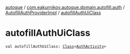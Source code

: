 [autoque](../../index.md) / [com.eakurnikov.autoque.domain.autofill.auth](../index.md) / [AutofillAuthProviderImpl](index.md) / [autofillAuthUiClass](./autofill-auth-ui-class.md)

# autofillAuthUiClass

`val autofillAuthUiClass: `[`Class`](https://developer.android.com/reference/java/lang/Class.html)`<`[`AuthActivity`](../../com.eakurnikov.autoque.view.auth/-auth-activity/index.md)`>`